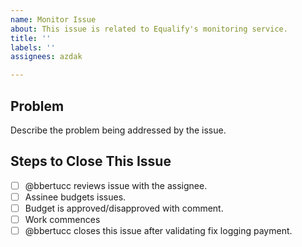```yaml
---
name: Monitor Issue
about: This issue is related to Equalify's monitoring service.
title: ''
labels: ''
assignees: azdak

---
```


## Problem
Describe the problem being addressed by the issue.

## Steps to Close This Issue
- [ ] @bbertucc reviews issue with the assignee.
- [ ] Assinee budgets issues.
- [ ] Budget is approved/disapproved with comment.
- [ ] Work commences
- [ ] @bbertucc closes this issue after validating fix logging payment.

